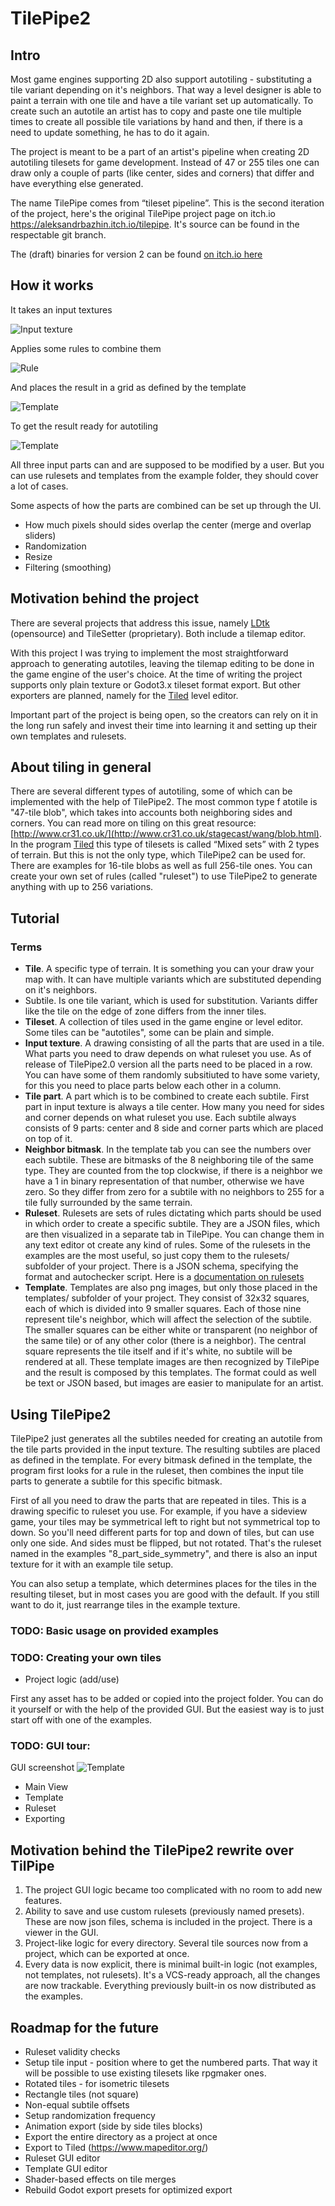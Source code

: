 # TilePipe2

## Intro
Most game engines supporting 2D also support autotiling - substituting a tile variant depending on it's neighbors. That way a level designer is able to paint a terrain with one tile and have a tile variant set up automatically. To create such an autotile an artist has to copy and paste one tile multiple times to create all possible tile variations by hand and then, if there is a need to update something, he has to do it again. 

The project is meant to be a part of an artist's pipeline when creating 2D autotiling tilesets for game development. Instead of 47 or 255 tiles one can draw only a couple of parts (like center, sides and corners) that differ and have everything else generated.

The name TilePipe comes from “tileset pipeline”. This is the second iteration of the project, here's the original TilePipe project page on itch.io https://aleksandrbazhin.itch.io/tilepipe. It's source can be found in the respectable git branch.

The (draft) binaries for version 2 can be found [on itch.io here](
https://aleksandrbazhin.itch.io/tilepipe2?secret=lck9oPIULY7ORYXYxfJkonKZtI)

## How it works

It takes an input textures 

![Input texture](docs/Input.png)

Applies some rules to combine them

![Rule](docs/Rule.png)

And places the result in a grid as defined by the template

![Template](docs/Template.png)

To get the result ready for autotiling

![Template](docs/Result.png)


All three input parts can and are supposed to be modified by a user. But you can use rulesets and templates from the example folder, they should cover a lot of cases.

Some aspects of how the parts are combined can be set up through the UI. 
- How much pixels should sides overlap the center (merge and overlap sliders)
- Randomization
- Resize
- Filtering (smoothing)

## Motivation behind the project
There are several projects that address this issue, namely [LDtk](https://ldtk.io/) (opensource) and TileSetter (proprietary). Both include a tilemap editor. 

With this project I was trying to implement the most straightforward approach to generating autotiles,  leaving the tilemap editing to be done in the game engine of the user's choice. At the time of writing the project supports only plain texture or Godot3.x tileset format export. But other exporters are planned, namely for the [Tiled](https://www.mapeditor.org/) level editor.

Important part of the project is being open, so the creators can rely on it in the long run safely and invest their time into learning it and setting up their own templates and rulesets.




## About tiling in general
There are several different types of autotiling, some of which can be implemented with the help of TilePipe2. The most common type f atotile is "47-tile blob", which takes into accounts both neighboring sides and corners. You can read more on tiling on this great resource: [http://www.cr31.co.uk/](http://www.cr31.co.uk/stagecast/wang/blob.html). In the program [Tiled](https://www.mapeditor.org/) this type of tilesets is called “Mixed sets” with 2 types of terrain. But this is not the only type, which TilePipe2 can be used for. There are examples for 16-tile blobs as well as full 256-tile ones. You can create your own set of rules (called "ruleset") to use TilePipe2 to generate anything with up to 256 variations.



## Tutorial

### Terms
- **Tile**. A specific type of terrain. It is something you can your draw your map with. It can have multiple variants which are substituted depending on it's neighbors.
- Subtile. Is one tile variant, which is used for substitution. Variants differ like the tile on the edge of zone differs from the inner tiles.
- **Tileset**. A collection of tiles used in the game engine or level editor. Some tiles can be "autotiles", some can be plain and simple. 
- **Input texture**. A drawing consisting of all the parts that are used in a tile. What parts you need to draw depends on what ruleset you use. As of release of TilePipe2.0 version all the parts need to be placed in a row. You can have some of them randomly subsitiuted to have some variety, for this you need to place parts below each other in a column. 
- **Tile part**. A part which is to be combined to create each subtile. First part in input texture is always a tile center. How many you need for sides and corner depends on what ruleset you use. Each subtile always consists of 9 parts: center and 8 side and corner parts which are placed on top of it.
- **Neighbor bitmask**. In the template tab you can see the numbers over each subtile. These are bitmasks of the 8 neighboring tile of the same type. They are counted from the top clockwise, if there is a neighbor we have a 1 in binary representation of that number, otherwise we have zero. So they differ from zero for a subtile with no neighbors to 255 for a tile fully surrounded by the same terrain.
- **Ruleset**. Rulesets are sets of rules dictating which parts should be used in which order to create a specific subtile. They are a JSON files, which are then visualized in a separate tab in TilePipe. You can change them in any text editor ot create any kind of rules. Some of the rulesets in the examples are the most useful, so just copy them to the rulesets/ subfolder of your project. There is a JSON schema, specifying the format and autochecker script. Here is a [documentation on rulesets](docs/Rulesets.md)
- **Template**. Templates are also png images, but only those placed in the templates/ subfolder of your project. They consist of 32x32 squares, each of which is divided into 9 smaller squares. Each of those nine represent tile's neighbor, which will affect the selection of the subtile. The smaller squares can be either white or transparent (no neighbor of the same tile) or of any other color (there is a neighbor). The central square represents the tile itself and if it's white, no subtile will be rendered at all. These template images are then recognized by TilePipe and the result is composed by this templates. The format could as well be text or JSON based, but images are easier to manipulate for an artist.




## Using TilePipe2

TilePipe2 just generates all the subtiles needed for creating an autotile from the tile parts provided in the input texture. The resulting subtiles are placed as defined in the template. For every bitmask defined in the template, the program first looks for a rule in the ruleset, then combines the input tile parts to generate a subtile for this specific bitmask.

First of all you need to draw the parts that are repeated in tiles. This is a drawing specific to ruleset you use. For example, if you have a sideview game, your tiles may be symmetrical left to right but not symmetrical top to down. So you'll need different parts for top and down of tiles, but can use only one side. And sides must be flipped, but not rotated. That's the ruleset named in the examples "8_part_side_symmetry", and there is also an input texture for it with an example tile setup.

You can also setup a template, which determines places for the tiles in the resulting tileset, but in most cases you are good with the default.  If you still want to do it, just rearrange tiles in the example texture.



### TODO: Basic usage on provided examples

### TODO: Creating your own tiles

- Project logic (add/use)

First any asset has to be added or copied into the project folder. You can do it yourself or with the help of the provided GUI. But the easiest way is to just start off with one of the examples.


### TODO: GUI tour:

GUI screenshot
![Template](docs/UI.png)

- Main View 
- Template
- Ruleset
- Exporting




## Motivation behind the TilePipe2 rewrite over TilPipe
1. The project GUI logic became too complicated with no room to add new features.
2. Ability to save and use custom rulesets (previously named presets). These are now json files, schema is included in the project. There is a viewer in the GUI.
3. Project-like logic for every directory. Several tile sources now from a project, which can be exported at once.
4. Every data is now explicit, there is minimal built-in logic (not examples, not templates, not rulesets). It's a VCS-ready approach, all the changes are now trackable. Everything previously built-in os now distributed as the examples.





## Roadmap for the future
- Ruleset validity checks
- Setup tile input - position where to get the numbered parts. That way it will be possible to use existing tilesets like rpgmaker ones.
- Rotated tiles - for isometric tilesets
- Rectangle tiles (not square) 
- Non-equal subtile offsets
- Setup randomization frequency
- Animation export (side by side tiles blocks)
- Export the entire directory as a project at once
- Export to Tiled (https://www.mapeditor.org/)
- Ruleset GUI editor
- Template GUI editor
- Shader-based effects on tile merges
- Rebuild Godot export presets for optimized export